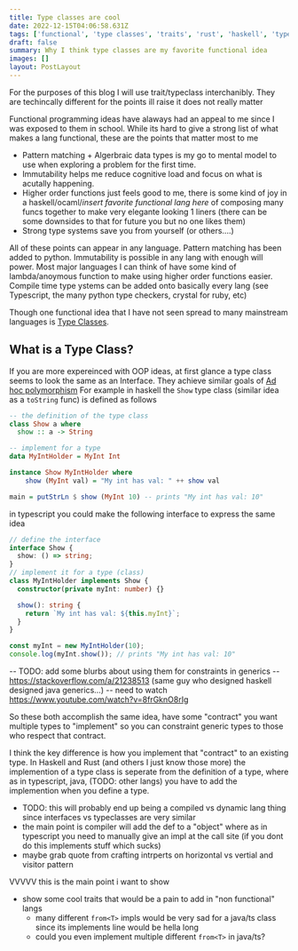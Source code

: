 ```yaml
---
title: Type classes are cool
date: 2022-12-15T04:06:58.631Z
tags: ['functional', 'type classes', 'traits', 'rust', 'haskell', 'typescript']
draft: false
summary: Why I think type classes are my favorite functional idea
images: []
layout: PostLayout
---
```


<TOCInline toc={props.toc} asDisclosure />

<Note>
For the purposes of this blog I will use trait/typeclass interchanibly. They are techincally different for the points ill raise it does not really matter

</Note>

Functional programming ideas have alaways had an appeal to me since I was exposed to them in school. While its hard to give a strong list of what makes a lang functional, these are the points that matter most to me

- Pattern matching + Algerbraic data types is my go to mental model to use when exploring a problem for the first time.
- Immutability helps me reduce cognitive load and focus on what is acutally happening.
- Higher order functions just feels good to me, there is some kind of joy in a haskell/ocaml/_insert favorite functional lang here_ of composing many funcs together to make very elegante looking 1 liners (there can be some downsides to that for future you but no one likes them)
- Strong type systems save you from yourself (or others....)

All of these points can appear in any language. Pattern matching has been added to python. Immutability is possible in any lang with enough will power. Most major languages I can think of have some kind of lambda/anoymous function to make using higher order functions easier. Compile time type ystems can be added onto basically every lang (see Typescript, the many python type checkers, crystal for ruby, etc)

Though one functional idea that I have not seen spread to many mainstream languages is [Type Classes](https://en.wikipedia.org/wiki/Type_class).

## What is a Type Class?

If you are more expereinced with OOP ideas, at first glance a type class seems to look the same as an Interface. They achieve similar goals of [Ad hoc polymorphism](https://en.wikipedia.org/wiki/Ad_hoc_polymorphism)
For example in haskell the `Show` type class (similar idea as a `toString` func) is defined as follows

```haskell
-- the definition of the type class
class Show a where
  show :: a -> String

-- implement for a type
data MyIntHolder = MyInt Int

instance Show MyIntHolder where
    show (MyInt val) = "My int has val: " ++ show val

main = putStrLn $ show (MyInt 10) -- prints "My int has val: 10"
```

in typescript you could make the following interface to express the same idea

```ts twoslash
// define the interface
interface Show {
  show: () => string;
}
// implement it for a type (class)
class MyIntHolder implements Show {
  constructor(private myInt: number) {}

  show(): string {
    return `My int has val: ${this.myInt}`;
  }
}

const myInt = new MyIntHolder(10);
console.log(myInt.show()); // prints "My int has val: 10"
```

-- TODO: add some blurbs about using them for constraints in generics
-- https://stackoverflow.com/a/21238513 (same guy who designed haskell designed java generics...)
-- need to watch https://www.youtube.com/watch?v=8frGknO8rIg

So these both accomplish the same idea, have some "contract" you want multiple types to "implement" so you can constraint generic types to those who respect that contract.

I think the key difference is how you implement that "contract" to an existing type. In Haskell and Rust (and others I just know those more) the implemention of a type class is seperate from the definition of a type, where as in typescript, java, (TODO: other langs) you have to add the implemention when you define a type.

- TODO: this will probably end up being a compiled vs dynamic lang thing since interfaces vs typeclasses are very similar
- the main point is compiler will add the def to a "object" where as in typescript you need to manually give an impl at the call site (if you dont do this implements stuff which sucks)
- maybe grab quote from crafting intrperts on horizontal vs vertial and visitor pattern

VVVVV this is the main point i want to show

- show some cool traits that would be a pain to add in "non functional" langs
  - many different `from<T>` impls would be very sad for a java/ts class since its implements line would be hella long
  - could you even implement multiple different `from<T>` in java/ts?
